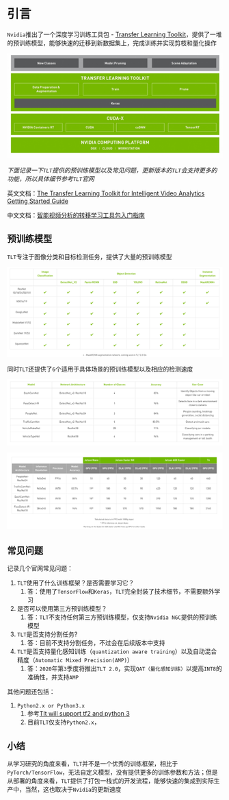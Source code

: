 
# 引言

`Nvidia`推出了一个深度学习训练工具包 - [Transfer Learning Toolkit](https://developer.nvidia.com/transfer-learning-toolkit)，提供了一堆的预训练模型，能够快速的迁移到新数据集上，完成训练并实现剪枝和量化操作

![](./imgs/embedded-diagram-transfer-learning-toolkit-software-stack-diagram.jpg)

*下面记录一下`TLT`提供的预训练模型以及常见问题，更新版本的`TLT`会支持更多的功能，所以具体细节参考`TLT`官网*

英文文档：[The Transfer Learning Toolkit for Intelligent Video Analytics Getting Started Guide](https://docs.nvidia.com/metropolis/TLT/tlt-getting-started-guide/index.html#abstract)

中文文档：[智能视频分析的转移学习工具包入门指南](https://s0docs0nvidia0com.icopy.site/metropolis/TLT/tlt-getting-started-guide/)

## 预训练模型

`TLT`专注于图像分类和目标检测任务，提供了大量的预训练模型

![](./imgs/tlt-pretrained.png)

同时`TLT`还提供了`6`个适用于具体场景的预训练模型以及相应的检测速度

![](./imgs/tlt-pretrained-2.png)

![](./imgs/tlt-pretrained-fps.png)

## 常见问题

记录几个官网常见问题：

1. `TLT`使用了什么训练框架？是否需要学习它？
      1. 答：使用了`TensorFlow`和`Keras`，`TLT`完全封装了技术细节，不需要额外学习
2. 是否可以使用第三方预训练模型？
      1. 答：`TLT`不支持任何第三方预训练模型，仅支持`Nvidia NGC`提供的预训练模型
3. `TLT`是否支持分割任务?
      1. 答：目前不支持分割任务，不过会在后续版本中支持
4. `TLT`是否支持量化感知训练（`quantization aware training`）以及自动混合精度（`Automatic Mixed Precision(AMP)`）
      1. 答：`2020`年第`3`季度将推出`TLT 2.0`，实现`QAT（量化感知训练）`以提高`INT8`的准确性，并支持`AMP`

其他问题还包括：

1. `Python2.x or Python3.x`
      1. 参考[Tlt will support tf2 and python 3](https://forums.developer.nvidia.com/t/tlt-will-support-tf2-and-python-3/128937)
      2. 目前`TLT`仅支持`Python2.x`，

## 小结

从学习研究的角度来看，`TLT`并不是一个优秀的训练框架，相比于`PyTorch/TensorFlow`，无法自定义模型，没有提供更多的训练参数和方法；但是从部署的角度来看，`TLT`提供了打包一栈式的开发流程，能够快速的集成到实际生产中，当然，这也取决于`Nvidia`的更新速度